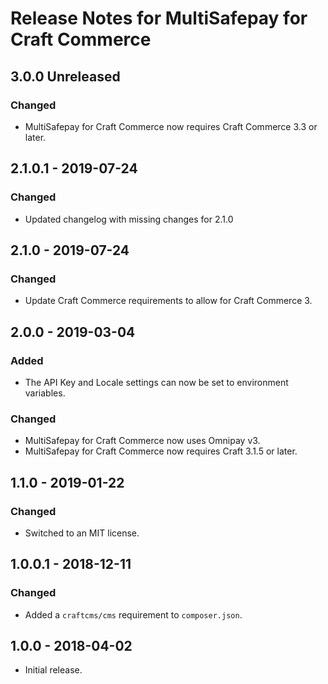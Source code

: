 # Release Notes for MultiSafepay for Craft Commerce

## 3.0.0 Unreleased

### Changed
- MultiSafepay for Craft Commerce now requires Craft Commerce 3.3 or later.

## 2.1.0.1 - 2019-07-24

### Changed
- Updated changelog with missing changes for 2.1.0

## 2.1.0 - 2019-07-24

### Changed
- Update Craft Commerce requirements to allow for Craft Commerce 3.

## 2.0.0 - 2019-03-04

### Added
- The API Key and Locale settings can now be set to environment variables.

### Changed
- MultiSafepay for Craft Commerce now uses Omnipay v3.
- MultiSafepay for Craft Commerce now requires Craft 3.1.5 or later.

## 1.1.0 - 2019-01-22

### Changed
- Switched to an MIT license.

## 1.0.0.1 - 2018-12-11

### Changed
- Added a `craftcms/cms` requirement to `composer.json`.

## 1.0.0 - 2018-04-02

- Initial release.
